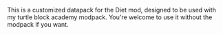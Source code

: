 This is a customized datapack for the Diet mod, designed to be used with my turtle block academy modpack. You're welcome to use it without the modpack if you want.

